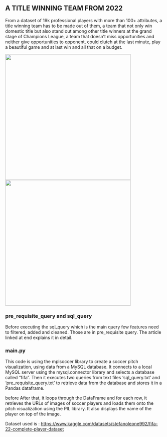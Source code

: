 ## A TITLE WINNING TEAM FROM 2022
From a dataset of 19k professional players with more than 100+ attributes, a title winning team has to be made out of them, a team that not only win domestic title but also stand out among other title winners at the grand stage of Champions League, a team that doesn’t miss opportunities and neither give opportunities to opponent, could clutch at the last minute, play a beautiful game and at last win and all that on a budget.


<img src="https://miro.medium.com/v2/resize:fit:1100/format:webp/1*cI2bcwBvy-zet8yWzL4a9w.png" width="400">       <img src="https://miro.medium.com/v2/resize:fit:1100/format:webp/1*5min_HY1KoQ16OI-u5KUgg.png" width="400">


### pre_requisite_query and sql_query
Before executing the sql_query which is the main query few features need to filtered, added and cleaned. Those are in pre_requisite query. The article linked at end explains it in detail.

### main.py
This code is using the mplsoccer library to create a soccer pitch visualization, using data from a MySQL database. It connects to a local MySQL server using the mysql.connector library and selects a database called “fifa”. Then it executes two queries from text files ‘sql_query.txt’ and ‘pre_requisite_query.txt’ to retrieve data from the database and stores it in a Pandas dataframe.

before
After that, it loops through the DataFrame and for each row, it retrieves the URLs of images of soccer players and loads them onto the pitch visualization using the PIL library. It also displays the name of the player on top of the image.

Dataset used is : https://www.kaggle.com/datasets/stefanoleone992/fifa-22-complete-player-dataset
